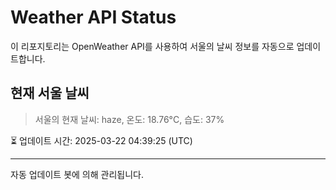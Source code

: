 
# Weather API Status

이 리포지토리는 OpenWeather API를 사용하여 서울의 날씨 정보를 자동으로 업데이트합니다.

## 현재 서울 날씨
> 서울의 현재 날씨: haze, 온도: 18.76°C, 습도: 37%

⏳ 업데이트 시간: 2025-03-22 04:39:25 (UTC)

---
자동 업데이트 봇에 의해 관리됩니다.
